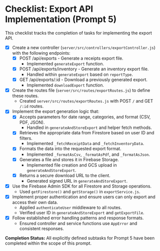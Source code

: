 # Checklist: Export API Implementation (Prompt 5)

This checklist tracks the completion of tasks for implementing the export API.

*   [x] Create a new controller (`server/src/controllers/exportController.js`) with the following endpoints:
    *   [x] POST /api/exports - Generate a receipts export file.
        *   Implemented `generateExport` function.
    *   [x] POST /api/exports/inventory - Generate an inventory export file.
        *   Handled within `generateExport` based on `reportType`.
    *   [x] GET /api/exports/:id - Download a previously generated export.
        *   Implemented `downloadExport` function.
*   [x] Create the routes file (`server/src/routes/exportRoutes.js`) to define these routes.
    *   Created `server/src/routes/exportRoutes.js` with POST `/` and GET `/:id` routes.
*   [x] Implement the export generation logic that:
    *   [x] Accepts parameters for date range, categories, and format (CSV, PDF, JSON).
        *   Handled in `generateAndStoreExport` and helper fetch methods.
    *   [x] Retrieves the appropriate data from Firestore based on user ID and filters.
        *   Implemented `_fetchReceiptData` and `_fetchInventoryData`.
    *   [x] Formats the data into the requested export format.
        *   Implemented `_formatAsCsv`, `_formatAsPdf`, and `_formatAsJson`.
    *   [x] Generates a file and stores it in Firebase Storage.
        *   Implemented file creation and GCS upload in `generateAndStoreExport`.
    *   [x] Returns a secure download URL to the client.
        *   Generated signed URL in `generateAndStoreExport`.
*   [x] Use the Firebase Admin SDK for all Firestore and Storage operations.
    *   Used `getFirestore()` and `getStorage()` in `exportService.js`.
*   [x] Implement proper authentication and ensure users can only export and access their own data.
    *   Applied `authenticateUser` middleware to all routes.
    *   Verified user ID in `generateAndStoreExport` and `getExportFile`.
*   [x] Follow established error handling patterns and response formats.
    *   Ensured controller and service functions use `AppError` and consistent responses.

**Completion Status:** All explicitly defined subtasks for Prompt 5 have been completed within the scope of this prompt.
